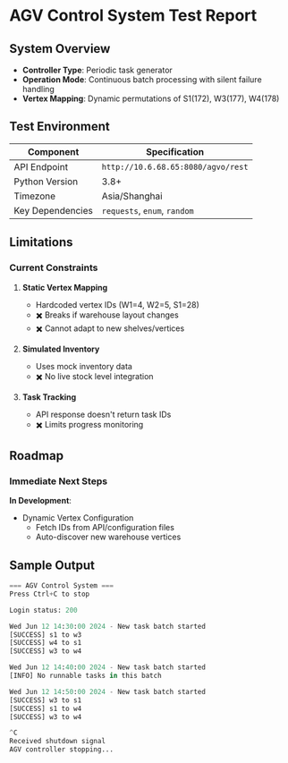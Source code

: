 
# AGV Control System Test Report

## System Overview
- **Controller Type**: Periodic task generator
- **Operation Mode**: Continuous batch processing with silent failure handling
- **Vertex Mapping**: Dynamic permutations of S1(172), W3(177), W4(178)

## Test Environment
| Component       | Specification               |
|-----------------|-----------------------------|
| API Endpoint    | `http://10.6.68.65:8080/agvo/rest` |
| Python Version  | 3.8+                       |
| Timezone        | Asia/Shanghai               |
| Key Dependencies| `requests`, `enum`, `random`|


## Limitations

### Current Constraints
1. **Static Vertex Mapping**
   - Hardcoded vertex IDs (W1=4, W2=5, S1=28)
   - ✖️ Breaks if warehouse layout changes
   - ✖️ Cannot adapt to new shelves/vertices

2. **Simulated Inventory**
   - Uses mock inventory data
   - ✖️ No live stock level integration

3. **Task Tracking**
   - API response doesn't return task IDs
   - ✖️ Limits progress monitoring

## Roadmap

### Immediate Next Steps
**In Development**:
- Dynamic Vertex Configuration
  - Fetch IDs from API/configuration files
  - Auto-discover new warehouse vertices

## Sample Output
```python
=== AGV Control System ===
Press Ctrl+C to stop

Login status: 200

Wed Jun 12 14:30:00 2024 - New task batch started
[SUCCESS] s1 to w3
[SUCCESS] w4 to s1
[SUCCESS] w3 to w4

Wed Jun 12 14:40:00 2024 - New task batch started
[INFO] No runnable tasks in this batch

Wed Jun 12 14:50:00 2024 - New task batch started
[SUCCESS] w3 to s1
[SUCCESS] s1 to w4
[SUCCESS] w3 to w4

^C
Received shutdown signal
AGV controller stopping...
